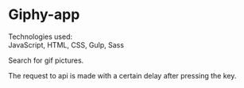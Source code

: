 # Giphy-app

Technologies used:</br>
JavaScript, HTML, CSS, Gulp, Sass

Search for gif pictures.

The request to api is made with a certain delay after pressing the key.
